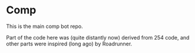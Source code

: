# Comp

This is the main comp bot repo.

Part of the code here was (quite distantly now) derived from 254 code, and other parts were inspired (long ago) by Roadrunner.

